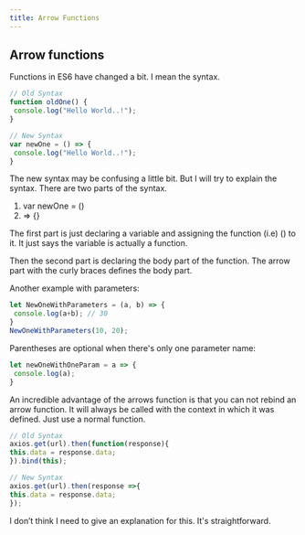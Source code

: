 ```yaml
---
title: Arrow Functions
---
```


## Arrow functions

Functions in ES6 have changed a bit. I mean the syntax.

```javascript
// Old Syntax
function oldOne() {
 console.log("Hello World..!");
}

// New Syntax
var newOne = () => {
 console.log("Hello World..!");
}
```

The new syntax may be confusing a little bit. But I will try to explain the syntax.
There are two parts of the syntax.

1. var newOne = ()
2. => {}

The first part is just declaring a variable and assigning the function (i.e) () to it. It just says the variable is actually a function.

Then the second part is declaring the body part of the function. The arrow part with the curly braces defines the body part.

Another example with parameters:

```javascript
let NewOneWithParameters = (a, b) => {
 console.log(a+b); // 30
}
NewOneWithParameters(10, 20);
```

Parentheses are optional when there's only one parameter name:

```javascript
let newOneWithOneParam = a => {
 console.log(a);
}
```

An incredible advantage of the arrows function is that you can not rebind an arrow function. It will always be called with the context in which it was defined. Just use a normal function.
```javascript
// Old Syntax
axios.get(url).then(function(response){
this.data = response.data;
}).bind(this);

// New Syntax
axios.get(url).then(response =>{
this.data = response.data;
});

```



I don’t think I need to give an explanation for this. It's straightforward.
